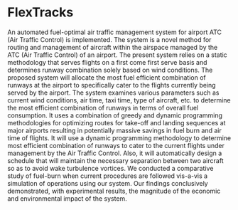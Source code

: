 # FlexTracks

An automated fuel-optimal air traffic management system for airport ATC (Air Traffic Control) is implemented. The system is a novel method for routing and management of aircraft within the airspace managed by the ATC (Air Traffic Control) of an airport. The present system relies on a static methodology that serves flights on a first come first serve basis and determines runway combination solely based on wind conditions. The proposed system will allocate the most fuel efficient combination of runways at the airport to specifically cater to the flights currently being served by the airport. The system examines various parameters such as current wind conditions, air time, taxi time, type of aircraft, etc. to determine the most efficient combination of runways in terms of overall fuel consumption.
It uses a combination of greedy and dynamic programming methodologies for optimizing routes for take-off and landing sequences at major airports resulting in potentially massive savings in fuel burn and air time of flights. It will use a dynamic programming methodology to determine most efficient combination of runways to cater to the current flights under management by the Air Traffic Control. Also, it will automatically design a schedule that will maintain the necessary separation between two aircraft so as to avoid wake turbulence vortices. We conducted a comparative study of fuel-burn when current procedures are followed vis-a-vis a simulation of operations using our system. Our findings conclusively demonstrated, with experimental results, the magnitude of the economic and environmental impact of the system.
